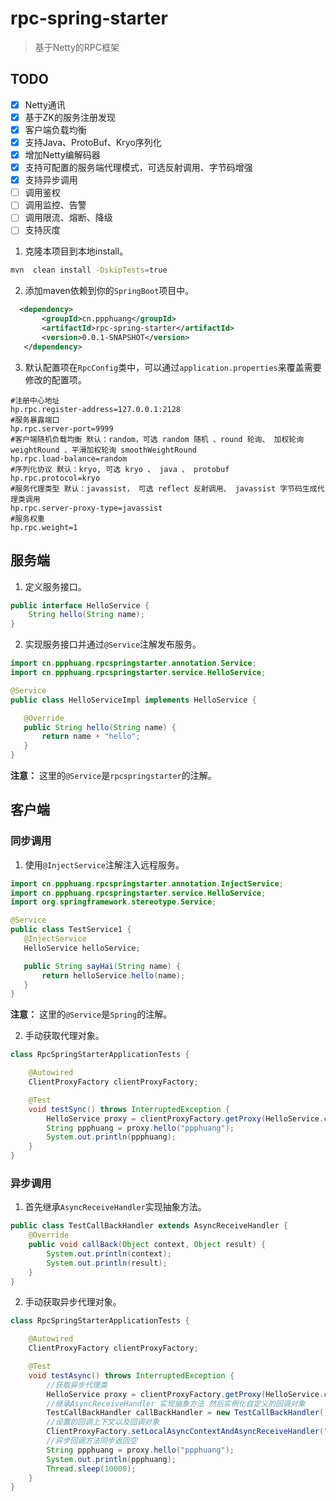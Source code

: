 # rpc-spring-starter

> 基于Netty的RPC框架

## TODO

- [X] Netty通讯
- [x] 基于ZK的服务注册发现
- [x] 客户端负载均衡
- [x] 支持Java、ProtoBuf、Kryo序列化
- [X] 增加Netty编解码器
- [x] 支持可配置的服务端代理模式，可选反射调用、字节码增强
- [x] 支持异步调用
- [ ] 调用鉴权
- [ ] 调用监控、告警
- [ ] 调用限流、熔断、降级
- [ ] 支持灰度

1. 克隆本项目到本地install。
```bash
mvn  clean install -DskipTests=true
```

2. 添加maven依赖到你的`SpringBoot`项目中。
 ```xml
   <dependency>
        <groupId>cn.ppphuang</groupId>
        <artifactId>rpc-spring-starter</artifactId>
        <version>0.0.1-SNAPSHOT</version>
    </dependency>
 ```

3. 默认配置项在`RpcConfig`类中，可以通过`application.properties`来覆盖需要修改的配置项。

```properties
#注册中心地址
hp.rpc.register-address=127.0.0.1:2128
#服务暴露端口
hp.rpc.server-port=9999
#客户端随机负载均衡 默认：random，可选 random 随机 、round 轮询、 加权轮询 weightRound 、平滑加权轮询 smoothWeightRound
hp.rpc.load-balance=random
#序列化协议 默认：kryo, 可选 kryo 、 java 、 protobuf
hp.rpc.protocol=kryo
#服务代理类型 默认：javassist， 可选 reflect 反射调用、 javassist 字节码生成代理类调用
hp.rpc.server-proxy-type=javassist
#服务权重
hp.rpc.weight=1
```

## 服务端

1. 定义服务接口。

```java
public interface HelloService {
    String hello(String name);
}
```

2. 实现服务接口并通过`@Service`注解发布服务。

 ```java
import cn.ppphuang.rpcspringstarter.annotation.Service;
import cn.ppphuang.rpcspringstarter.service.HelloService;

@Service
public class HelloServiceImpl implements HelloService {

    @Override
    public String hello(String name) {
        return name + "hello";
    }
}
 ```

**注意：** 这里的`@Service`是`rpcspringstarter`的注解。

## 客户端

### 同步调用

1. 使用`@InjectService`注解注入远程服务。

 ```java
import cn.ppphuang.rpcspringstarter.annotation.InjectService;
import cn.ppphuang.rpcspringstarter.service.HelloService;
import org.springframework.stereotype.Service;

@Service
public class TestService1 {
    @InjectService
    HelloService helloService;

    public String sayHai(String name) {
        return helloService.hello(name);
    }
}
 ```

**注意：** 这里的`@Service`是`Spring`的注解。

2. 手动获取代理对象。

```java
class RpcSpringStarterApplicationTests {

    @Autowired
    ClientProxyFactory clientProxyFactory;

    @Test
    void testSync() throws InterruptedException {
        HelloService proxy = clientProxyFactory.getProxy(HelloService.class);
        String ppphuang = proxy.hello("ppphuang");
        System.out.println(ppphuang);
    }
}
```

### 异步调用

1. 首先继承`AsyncReceiveHandler`实现抽象方法。

```java
public class TestCallBackHandler extends AsyncReceiveHandler {
    @Override
    public void callBack(Object context, Object result) {
        System.out.println(context);
        System.out.println(result);
    }
}
```

2. 手动获取异步代理对象。

```java
class RpcSpringStarterApplicationTests {

    @Autowired
    ClientProxyFactory clientProxyFactory;

    @Test
    void testAsync() throws InterruptedException {
        //获取异步代理类
        HelloService proxy = clientProxyFactory.getProxy(HelloService.class, true);
        //继承AsyncReceiveHandler 实现抽象方法 然后实例化自定义的回调对象
        TestCallBackHandler callBackHandler = new TestCallBackHandler();
        //设置的回调上下文以及回调对象
        ClientProxyFactory.setLocalAsyncContextAndAsyncReceiveHandler("context", callBackHandler);
        //异步回调方法同步返回空
        String ppphuang = proxy.hello("ppphuang");
        System.out.println(ppphuang);
        Thread.sleep(10000);
    }
}
```